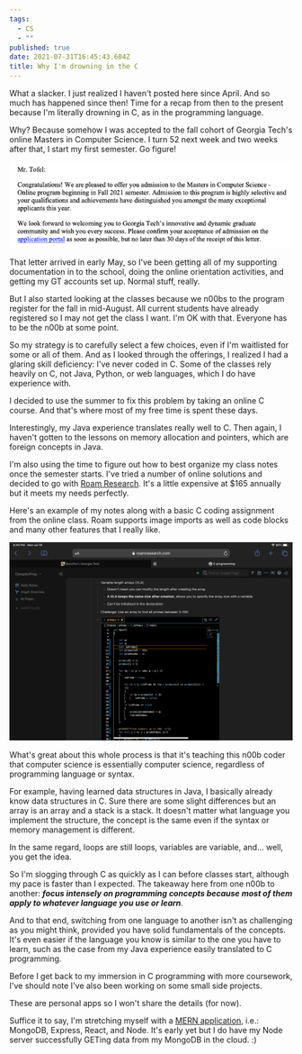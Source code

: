 ```yaml
---
tags:
  - CS
  - ""
published: true
date: 2021-07-31T16:45:43.604Z
title: Why I'm drowning in the C
---
```

What a slacker. I just realized I haven't posted here since April. And so much has happened since then! Time for a recap from then to the present because I'm literally drowning in C, as in the programming language.

Why? Because somehow I was accepted to the fall cohort of Georgia Tech's online Masters in Computer Science. I turn 52 next week and two weeks after that, I start my first semester. Go figure!

![Georgia Tech acceptance](../src/images/gatech-acceptance.png)

That letter arrived in early May, so I've been getting all of my supporting documentation in to the school, doing the online orientation activities, and getting my GT accounts set up. Normal stuff, really.

But I also started looking at the classes because we n00bs to the program register for the fall in mid-August. All current students have already registered so I may not get the class I want. I'm OK with that. Everyone has to be the n00b at some point.

So my strategy is to carefully select a few choices, even if I'm waitlisted for some or all of them. And as I looked through the offerings, I realized I had a glaring skill deficiency: I've never coded in C. Some of the classes rely heavily on C, not Java, Python, or web languages, which I do have experience with.

I decided to use the summer to fix this problem by taking an online C course. And that's where most of my free time is spent these days. 

Interestingly, my Java experience translates really well to C. Then again, I haven't gotten to the lessons on memory allocation and pointers, which are foreign concepts in Java. 

I'm also using the time to figure out how to best organize my class notes once the semester starts. I've tried a number of online solutions and decided to go with [Roam Research](https://www.roamresearch.com). It's a little expensive at $165 annually but it meets my needs perfectly. 

Here's an example of my notes along with a basic C coding assignment from the online class. Roam supports image imports as well as code blocks and many other features that I really like.

![Roam Research](../src/images/roam-research.png)

What's great about this whole process is that it's teaching this n00b coder that computer science is essentially computer science, regardless of programming language or syntax.

For example, having learned data structures in Java, I basically already know data structures in C. Sure there are some slight differences but an array is an array and a stack is a stack. It doesn't matter what language you implement the structure, the concept is the same even if the syntax or memory management is different.

In the same regard, loops are still loops, variables are variable, and... well, you get the idea.

So I'm slogging through C as quickly as I can before classes start, although my pace is faster than I expected. The takeaway here from one n00b to another: ***focus intensely on programming concepts because most of them apply to whatever language you use or learn***. 

And to that end, switching from one language to another isn't as challenging as you might think, provided you have solid fundamentals of the concepts. It's even easier if the language you know is similar to the one you have to learn, such as the case from my Java experience easily translated to C programming.

Before I get back to my immersion in C programming with more coursework, I've should note I've also been working on some small side projects. 

These are personal apps so I won't share the details (for now). 

Suffice it to say, I'm stretching myself with a [MERN application](https://www.mongodb.com/mern-stack), i.e.: MongoDB, Express, React, and Node. It's early yet but I do have my Node server successfully GETing data from my MongoDB in the cloud. :)